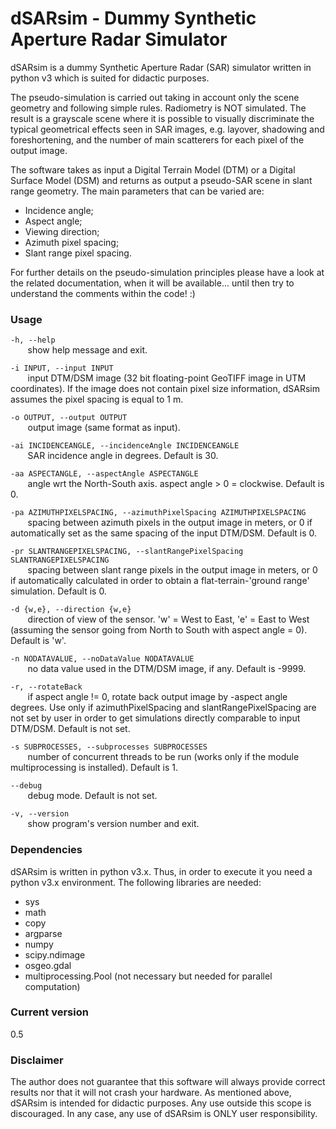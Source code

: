 # dSARsim - Dummy Synthetic Aperture Radar Simulator

dSARsim is a dummy Synthetic Aperture Radar (SAR) simulator written in python v3 which is suited for didactic purposes.

The pseudo-simulation is carried out taking in account only the scene geometry and following simple rules. Radiometry is NOT simulated. The result is a grayscale scene where it is possible to visually discriminate the typical geometrical effects seen in SAR images, e.g. layover, shadowing and foreshortening, and the number of main scatterers for each pixel of the output image.

The software takes as input a Digital Terrain Model (DTM) or a Digital Surface Model (DSM) and returns as output a pseudo-SAR scene in slant range geometry. The main parameters that can be varied are:

  - Incidence angle;
  - Aspect angle;
  - Viewing direction;
  - Azimuth pixel spacing;
  - Slant range pixel spacing.

For further details on the pseudo-simulation principles please have a look at the related documentation, when it will be available... until then try to understand the comments within the code! :)

### Usage

`-h, --help`<br>
&nbsp;&nbsp;&nbsp;&nbsp;&nbsp;&nbsp; show help message and exit.
 
`-i INPUT, --input INPUT`<br>
&nbsp;&nbsp;&nbsp;&nbsp;&nbsp;&nbsp; input DTM/DSM image (32 bit floating-point GeoTIFF image in UTM coordinates). If the image does not contain pixel size information, dSARsim assumes the pixel spacing is equal to 1 m.

`-o OUTPUT, --output OUTPUT`<br>
&nbsp;&nbsp;&nbsp;&nbsp;&nbsp;&nbsp; output image (same format as input).

`-ai INCIDENCEANGLE, --incidenceAngle INCIDENCEANGLE`<br>
&nbsp;&nbsp;&nbsp;&nbsp;&nbsp;&nbsp; SAR incidence angle in degrees. Default is 30.

`-aa ASPECTANGLE, --aspectAngle ASPECTANGLE`<br>
&nbsp;&nbsp;&nbsp;&nbsp;&nbsp;&nbsp; angle wrt the North-South axis. aspect angle > 0 = clockwise. Default is 0.

`-pa AZIMUTHPIXELSPACING, --azimuthPixelSpacing AZIMUTHPIXELSPACING`<br>
&nbsp;&nbsp;&nbsp;&nbsp;&nbsp;&nbsp; spacing between azimuth pixels in the output image in meters, or 0 if automatically set as the same spacing of the input DTM/DSM. Default is 0.

`-pr SLANTRANGEPIXELSPACING, --slantRangePixelSpacing SLANTRANGEPIXELSPACING`<br>
&nbsp;&nbsp;&nbsp;&nbsp;&nbsp;&nbsp; spacing between slant range pixels in the output image in meters, or 0 if automatically calculated in order to obtain a flat-terrain-'ground range' simulation. Default is 0.

`-d {w,e}, --direction {w,e}`<br>
&nbsp;&nbsp;&nbsp;&nbsp;&nbsp;&nbsp; direction of view of the sensor. 'w' = West to East, 'e' = East to West (assuming the sensor going from North to South with aspect angle = 0). Default is 'w'.

`-n NODATAVALUE, --noDataValue NODATAVALUE`<br>
&nbsp;&nbsp;&nbsp;&nbsp;&nbsp;&nbsp; no data value used in the DTM/DSM image, if any. Default is -9999.

`-r, --rotateBack`<br>
&nbsp;&nbsp;&nbsp;&nbsp;&nbsp;&nbsp; if aspect angle != 0, rotate back output image by -aspect angle degrees. Use only if azimuthPixelSpacing and slantRangePixelSpacing are not set by user in order to get simulations directly comparable to input DTM/DSM. Default is not set.

`-s SUBPROCESSES, --subprocesses SUBPROCESSES`<br>
&nbsp;&nbsp;&nbsp;&nbsp;&nbsp;&nbsp; number of concurrent threads to be run (works only if the module multiprocessing is installed). Default is 1.

`--debug`<br>
&nbsp;&nbsp;&nbsp;&nbsp;&nbsp;&nbsp; debug mode. Default is not set.

`-v, --version`<br>
&nbsp;&nbsp;&nbsp;&nbsp;&nbsp;&nbsp; show program's version number and exit.

### Dependencies

dSARsim is written in python v3.x. Thus, in order to execute it you need a python v3.x environment. The following libraries are needed:

  - sys
  - math
  - copy
  - argparse
  - numpy
  - scipy.ndimage
  - osgeo.gdal
  - multiprocessing.Pool (not necessary but needed for parallel computation)
  

### Current version
0.5

### Disclaimer

The author does not guarantee that this software will always provide correct results nor that it will not crash your hardware. As mentioned above, dSARsim is intended for didactic purposes. Any use outside this scope is discouraged. In any case, any use of dSARsim is ONLY user responsibility.
